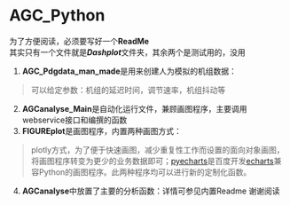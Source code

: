 # AGC_Python  
为了方便阅读，必须要写好一个**ReadMe**  
其实只有一个文件就是***Dashplot***文件夹，其余两个是测试用的，没用  
1. **AGC_Pdgdata_man_made**是用来创建人为模拟的机组数据：
> 可以给定参数：机组的延迟时间，调节速率，机组抖动等
2. **AGCanalyse_Main**是自动化运行文件，兼顾画图程序，主要调用webservice接口和编撰的函数
3. **FIGUREplot**是画图程序，内置两种画图方式：
> plotly方式，为了便于快速画图，减少重复性工作而设置的面向对象画图，将画图程序转变为更少的业务数据即可；[pyecharts](http://pyecharts.org/#/)是百度开发[echarts](https://echarts.apache.org/zh/index.html)兼容Python的画图程序。此两种程序均可以进行新的定制化函数。
4. **AGCanalyse**中放置了主要的分析函数：详情可参见内置Readme
谢谢阅读
